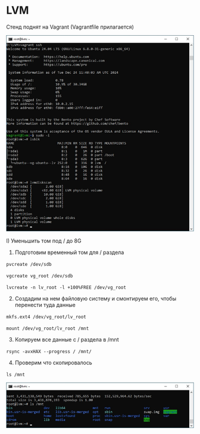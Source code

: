 # LVM

Стенд поднят на Vagrant (Vagrantfile прилагается)

![Image alt](https://github.com/NikPuskov/LVM/blob/main/lvm.jpg)

I) Уменьшить том под / до 8G

1. Подготовим временный том для / раздела

`pvcreate /dev/sdb`

`vgcreate vg_root /dev/sdb`

`lvcreate -n lv_root -l +100%FREE /dev/vg_root`

2. Создадим на нем файловую систему и смонтируем его, чтобы перенести туда данные

`mkfs.ext4 /dev/vg_root/lv_root`

`mount /dev/vg_root/lv_root /mnt`

3. Копируем все данные с / раздела в /mnt

`rsync -avxHAX --progress / /mnt/`

4. Проверим что скопировалось

`ls /mnt`

![Image alt](https://github.com/NikPuskov/LVM/blob/main/lvm1.jpg)
